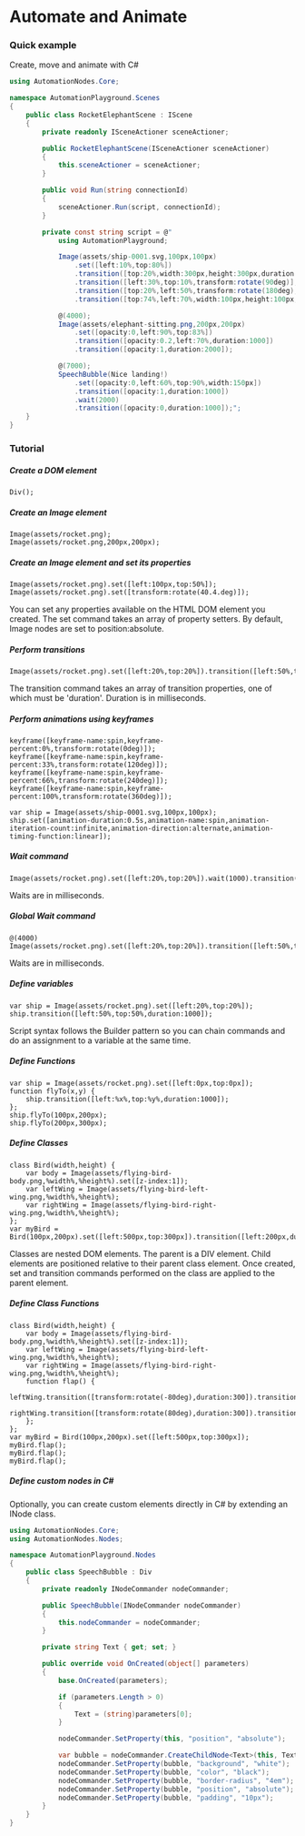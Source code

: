 # Automate and Animate

### Quick example
Create, move and animate with C#

```c#
using AutomationNodes.Core;

namespace AutomationPlayground.Scenes
{
    public class RocketElephantScene : IScene
    {
        private readonly ISceneActioner sceneActioner;

        public RocketElephantScene(ISceneActioner sceneActioner)
        {
            this.sceneActioner = sceneActioner;
        }

        public void Run(string connectionId)
        {
            sceneActioner.Run(script, connectionId);
        }

        private const string script = @"
            using AutomationPlayground;

            Image(assets/ship-0001.svg,100px,100px)
                .set([left:10%,top:80%])
                .transition([top:20%,width:300px,height:300px,duration:3000])
                .transition([left:30%,top:10%,transform:rotate(90deg)],duration:1000)
                .transition([top:20%,left:50%,transform:rotate(180deg),duration:1000])
                .transition([top:74%,left:70%,width:100px,height:100px,duration:2000]);

            @(4000);
            Image(assets/elephant-sitting.png,200px,200px)
                .set([opacity:0,left:90%,top:83%])
                .transition([opacity:0.2,left:70%,duration:1000])
                .transition([opacity:1,duration:2000]);

            @(7000);
            SpeechBubble(Nice landing!)
                .set([opacity:0,left:60%,top:90%,width:150px])
                .transition([opacity:1,duration:1000])
                .wait(2000)
                .transition([opacity:0,duration:1000]);";
    }
}

```

### Tutorial

##### Create a DOM element

```
Div();
```

##### Create an Image element

```
Image(assets/rocket.png);
Image(assets/rocket.png,200px,200px);
```

##### Create an Image element and set its properties

```
Image(assets/rocket.png).set([left:100px,top:50%]);
Image(assets/rocket.png).set([transform:rotate(40.4.deg)]);
```
You can set any properties available on the HTML DOM element you created. The set command takes an array of property setters. By default, Image nodes are set to position:absolute.

##### Perform transitions

```
Image(assets/rocket.png).set([left:20%,top:20%]).transition([left:50%,top:50%,duration:1000]);
```
The transition command takes an array of transition properties, one of which must be 'duration'. Duration is in milliseconds.

##### Perform animations using keyframes

```
keyframe([keyframe-name:spin,keyframe-percent:0%,transform:rotate(0deg)]);
keyframe([keyframe-name:spin,keyframe-percent:33%,transform:rotate(120deg)]);
keyframe([keyframe-name:spin,keyframe-percent:66%,transform:rotate(240deg)]);
keyframe([keyframe-name:spin,keyframe-percent:100%,transform:rotate(360deg)]);

var ship = Image(assets/ship-0001.svg,100px,100px);
ship.set([animation-duration:0.5s,animation-name:spin,animation-iteration-count:infinite,animation-direction:alternate,animation-timing-function:linear]);
```

##### Wait command

```
Image(assets/rocket.png).set([left:20%,top:20%]).wait(1000).transition([left:50%,top:50%,duration:1000]);
```
Waits are in milliseconds.

##### Global Wait command

```
@(4000)
Image(assets/rocket.png).set([left:20%,top:20%]).transition([left:50%,top:50%,duration:1000]);
```
Waits are in milliseconds.

##### Define variables

```
var ship = Image(assets/rocket.png).set([left:20%,top:20%]);
ship.transition([left:50%,top:50%,duration:1000]);
```
Script syntax follows the Builder pattern so you can chain commands and do an assignment to a variable at the same time.

##### Define Functions

```
var ship = Image(assets/rocket.png).set([left:0px,top:0px]);
function flyTo(x,y) {
    ship.transition([left:%x%,top:%y%,duration:1000]);
};
ship.flyTo(100px,200px);
ship.flyTo(200px,300px);
```

##### Define Classes

```
class Bird(width,height) {
    var body = Image(assets/flying-bird-body.png,%width%,%height%).set([z-index:1]);
    var leftWing = Image(assets/flying-bird-left-wing.png,%width%,%height%);
    var rightWing = Image(assets/flying-bird-right-wing.png,%width%,%height%);
};
var myBird = Bird(100px,200px).set([left:500px,top:300px]).transition([left:200px,duration:1000]);
```
Classes are nested DOM elements. The parent is a DIV element. Child elements are positioned relative to their parent class element. Once created, set and transition commands performed on the class are applied to the parent element.

##### Define Class Functions

```
class Bird(width,height) {
    var body = Image(assets/flying-bird-body.png,%width%,%height%).set([z-index:1]);
    var leftWing = Image(assets/flying-bird-left-wing.png,%width%,%height%);
    var rightWing = Image(assets/flying-bird-right-wing.png,%width%,%height%);
    function flap() {
        leftWing.transition([transform:rotate(-80deg),duration:300]).transition([transform:rotate(0deg),duration:300]);
        rightWing.transition([transform:rotate(80deg),duration:300]).transition([transform:rotate(0deg),duration:300]);
    };
};
var myBird = Bird(100px,200px).set([left:500px,top:300px]);
myBird.flap();
myBird.flap();
myBird.flap();
```

##### Define custom nodes in C#
Optionally, you can create custom elements directly in C# by extending an INode class.

```c#
using AutomationNodes.Core;
using AutomationNodes.Nodes;

namespace AutomationPlayground.Nodes
{
    public class SpeechBubble : Div
    {
        private readonly INodeCommander nodeCommander;

        public SpeechBubble(INodeCommander nodeCommander)
        {
            this.nodeCommander = nodeCommander;
        }

        private string Text { get; set; }

        public override void OnCreated(object[] parameters)
        {
            base.OnCreated(parameters);

            if (parameters.Length > 0)
            {
                Text = (string)parameters[0];
            }

            nodeCommander.SetProperty(this, "position", "absolute");

            var bubble = nodeCommander.CreateChildNode<Text>(this, Text);
            nodeCommander.SetProperty(bubble, "background", "white");
            nodeCommander.SetProperty(bubble, "color", "black");
            nodeCommander.SetProperty(bubble, "border-radius", "4em");
            nodeCommander.SetProperty(bubble, "position", "absolute");
            nodeCommander.SetProperty(bubble, "padding", "10px");
        }
    }
}
```

